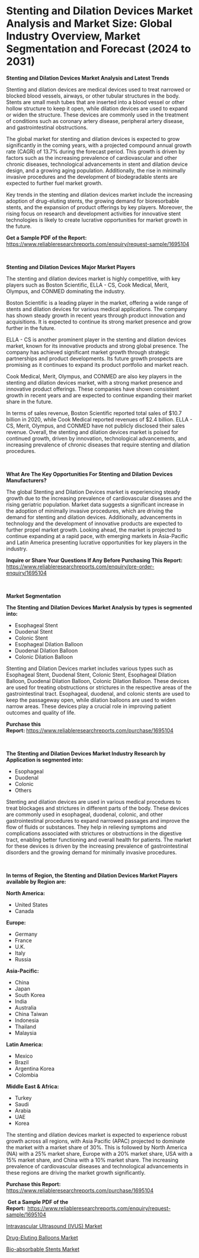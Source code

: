 <p><h1>Stenting and Dilation Devices Market Analysis and Market Size: Global Industry Overview, Market Segmentation and Forecast (2024 to 2031)</h1></p><p><strong>Stenting and Dilation Devices Market Analysis and Latest Trends</strong></p>
<p><p>Stenting and dilation devices are medical devices used to treat narrowed or blocked blood vessels, airways, or other tubular structures in the body. Stents are small mesh tubes that are inserted into a blood vessel or other hollow structure to keep it open, while dilation devices are used to expand or widen the structure. These devices are commonly used in the treatment of conditions such as coronary artery disease, peripheral artery disease, and gastrointestinal obstructions.</p><p>The global market for stenting and dilation devices is expected to grow significantly in the coming years, with a projected compound annual growth rate (CAGR) of 13.7% during the forecast period. This growth is driven by factors such as the increasing prevalence of cardiovascular and other chronic diseases, technological advancements in stent and dilation device design, and a growing aging population. Additionally, the rise in minimally invasive procedures and the development of biodegradable stents are expected to further fuel market growth.</p><p>Key trends in the stenting and dilation devices market include the increasing adoption of drug-eluting stents, the growing demand for bioresorbable stents, and the expansion of product offerings by key players. Moreover, the rising focus on research and development activities for innovative stent technologies is likely to create lucrative opportunities for market growth in the future.</p></p>
<p><strong>Get a Sample PDF of the Report:&nbsp;</strong> <a href="https://www.reliableresearchreports.com/enquiry/request-sample/1695104">https://www.reliableresearchreports.com/enquiry/request-sample/1695104</a></p>
<p>&nbsp;</p>
<p><strong>Stenting and Dilation Devices Major Market Players</strong></p>
<p><p>The stenting and dilation devices market is highly competitive, with key players such as Boston Scientific, ELLA - CS, Cook Medical, Merit, Olympus, and CONMED dominating the industry. </p><p>Boston Scientific is a leading player in the market, offering a wide range of stents and dilation devices for various medical applications. The company has shown steady growth in recent years through product innovation and acquisitions. It is expected to continue its strong market presence and grow further in the future.</p><p>ELLA - CS is another prominent player in the stenting and dilation devices market, known for its innovative products and strong global presence. The company has achieved significant market growth through strategic partnerships and product developments. Its future growth prospects are promising as it continues to expand its product portfolio and market reach.</p><p>Cook Medical, Merit, Olympus, and CONMED are also key players in the stenting and dilation devices market, with a strong market presence and innovative product offerings. These companies have shown consistent growth in recent years and are expected to continue expanding their market share in the future.</p><p>In terms of sales revenue, Boston Scientific reported total sales of $10.7 billion in 2020, while Cook Medical reported revenues of $2.4 billion. ELLA - CS, Merit, Olympus, and CONMED have not publicly disclosed their sales revenue. Overall, the stenting and dilation devices market is poised for continued growth, driven by innovation, technological advancements, and increasing prevalence of chronic diseases that require stenting and dilation procedures.</p></p>
<p>&nbsp;</p>
<p><strong>What Are The Key Opportunities For Stenting and Dilation Devices Manufacturers?</strong></p>
<p><p>The global Stenting and Dilation Devices market is experiencing steady growth due to the increasing prevalence of cardiovascular diseases and the rising geriatric population. Market data suggests a significant increase in the adoption of minimally invasive procedures, which are driving the demand for stenting and dilation devices. Additionally, advancements in technology and the development of innovative products are expected to further propel market growth. Looking ahead, the market is projected to continue expanding at a rapid pace, with emerging markets in Asia-Pacific and Latin America presenting lucrative opportunities for key players in the industry.</p></p>
<p><strong>Inquire or Share Your Questions If Any Before Purchasing This Report:</strong> <a href="https://www.reliableresearchreports.com/enquiry/pre-order-enquiry/1695104">https://www.reliableresearchreports.com/enquiry/pre-order-enquiry/1695104</a></p>
<p>&nbsp;</p>
<p><strong>Market Segmentation</strong></p>
<p><strong>The Stenting and Dilation Devices Market Analysis by types is segmented into:</strong></p>
<p><ul><li>Esophageal Stent</li><li>Duodenal Stent</li><li>Colonic Stent</li><li>Esophageal Dilation Balloon</li><li>Duodenal Dilation Balloon</li><li>Colonic Dilation Balloon</li></ul></p>
<p><p>Stenting and Dilation Devices market includes various types such as Esophageal Stent, Duodenal Stent, Colonic Stent, Esophageal Dilation Balloon, Duodenal Dilation Balloon, Colonic Dilation Balloon. These devices are used for treating obstructions or strictures in the respective areas of the gastrointestinal tract. Esophageal, duodenal, and colonic stents are used to keep the passageway open, while dilation balloons are used to widen narrow areas. These devices play a crucial role in improving patient outcomes and quality of life.</p></p>
<p><strong>Purchase this Report:&nbsp;</strong><a href="https://www.reliableresearchreports.com/purchase/1695104">https://www.reliableresearchreports.com/purchase/1695104</a></p>
<p>&nbsp;</p>
<p><strong>The Stenting and Dilation Devices Market Industry Research by Application is segmented into:</strong></p>
<p><ul><li>Esophageal</li><li>Duodenal</li><li>Colonic</li><li>Others</li></ul></p>
<p><p>Stenting and dilation devices are used in various medical procedures to treat blockages and strictures in different parts of the body. These devices are commonly used in esophageal, duodenal, colonic, and other gastrointestinal procedures to expand narrowed passages and improve the flow of fluids or substances. They help in relieving symptoms and complications associated with strictures or obstructions in the digestive tract, enabling better functioning and overall health for patients. The market for these devices is driven by the increasing prevalence of gastrointestinal disorders and the growing demand for minimally invasive procedures.</p></p>
<p>&nbsp;</p>
<p><strong>In terms of Region, the Stenting and Dilation Devices Market Players available by Region are:</strong></p>
<p>
    <p> <strong> North America: </strong>
        <ul>
            <li>United States</li>
            <li>Canada</li>
        </ul>
        </p> 
    <p> <strong> Europe: </strong>
        <ul>
            <li>Germany</li>
            <li>France</li>
            <li>U.K.</li>
            <li>Italy</li>
            <li>Russia</li>
        </ul>
        </p> 
    <p> <strong> Asia-Pacific: </strong>
        <ul>
            <li>China</li>
            <li>Japan</li>
            <li>South Korea</li>
            <li>India</li>
            <li>Australia</li>
            <li>China Taiwan</li>
            <li>Indonesia</li>
            <li>Thailand</li>
            <li>Malaysia</li>
        </ul>
        </p> 
    <p> <strong> Latin America: </strong>
        <ul>
            <li>Mexico</li>
            <li>Brazil</li>
            <li>Argentina Korea</li>
            <li>Colombia</li>
        </ul>
        </p> 
    <p> <strong> Middle East & Africa: </strong>
        <ul>
            <li>Turkey</li>
            <li>Saudi</li>
            <li>Arabia</li>
            <li>UAE</li>
            <li>Korea</li>
        </ul>
    </p>
    </p>
<p><p>The stenting and dilation devices market is expected to experience robust growth across all regions, with Asia Pacific (APAC) projected to dominate the market with a market share of 30%. This is followed by North America (NA) with a 25% market share, Europe with a 20% market share, USA with a 15% market share, and China with a 10% market share. The increasing prevalence of cardiovascular diseases and technological advancements in these regions are driving the market growth significantly.</p></p>
<p><strong>Purchase this Report: </strong><a href="https://www.reliableresearchreports.com/purchase/1695104">https://www.reliableresearchreports.com/purchase/1695104</a></p>
<p>&nbsp;<strong>Get a Sample PDF of the Report:&nbsp;&nbsp;</strong><a href="https://www.reliableresearchreports.com/enquiry/request-sample/1695104">https://www.reliableresearchreports.com/enquiry/request-sample/1695104</a></p>
<p><strong></strong></p>
<p><p><a href="https://github.com/Sinjinluong3e0awx2m195k76/Market-Research-Report-List-1/blob/main/intravascular-ultrasound-ivus-market.md">Intravascular Ultrasound (IVUS) Market</a></p><p><a href="https://github.com/shotows/Market-Research-Report-List-1/blob/main/drug-eluting-balloons-market.md">Drug-Eluting Balloons Market</a></p><p><a href="https://github.com/beatblasta/Market-Research-Report-List-2/blob/main/bio-absorbable-stents-market.md">Bio-absorbable Stents Market</a></p></p>